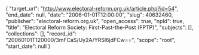 {
  "target_url": "http://www.electoral-reform.org.uk/article.php?id=54", 
  "end_date": null, 
  "date": "2006-01-01T12:00:00", 
  "slug": 40632460, 
  "publisher": "electoral-reform.org.uk", 
  "open_access": true, 
  "npld": true, 
  "title": "Electoral Reform Society: First-Past-the-Post (FPTP)", 
  "subjects": [], 
  "collections": [], 
  "record_id": "20060101T120000/3mFCaS/Uy2A/YRSl6jdFCw==", 
  "scope": "root", 
  "start_date": null
}

